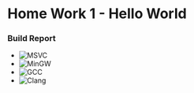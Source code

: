# Home Work 1 - Hello World
### Build Report
- ![MSVC](https://github.com/Aizyka/HW/actions/workflows/msvc.yml/badge.svg)
- ![MinGW](https://github.com/Aizyka/HW/actions/workflows/mingw.yml/badge.svg)
- ![GCC](https://github.com/Aizyka/HW/actions/workflows/gcc.yml/badge.svg)
- ![Clang](https://github.com/Aizyka/HW/actions/workflows/clang.yml/badge.svg)
